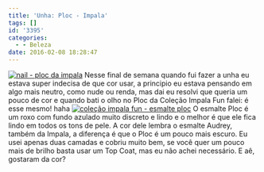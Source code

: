 ```yaml
---
title: 'Unha: Ploc - Impala'
tags: []
id: '3395'
categories:
  - - Beleza
date: 2016-02-08 18:28:47
---
```


[![nail - ploc da impala ](http://natalia.blog.br/wp-content/uploads/2016/02/esmalte-ploc-impala-1024x768.jpg)](http://natalia.blog.br/wp-content/uploads/2016/02/esmalte-ploc-impala.jpg) Nesse final de semana quando fui fazer a unha eu estava super indecisa de que cor usar, a principio eu estava pensando em algo mais neutro, como nude ou renda, mas dai eu resolvi que queria um pouco de cor e quando bati o olho no Ploc da Coleção Impala Fun falei: é esse mesmo! haha [![coleção impala fun - esmalte ploc ](http://natalia.blog.br/wp-content/uploads/2016/02/ploc-impala-fun-1024x768.jpg)](http://natalia.blog.br/wp-content/uploads/2016/02/ploc-impala-fun.jpg) O esmalte Ploc é um roxo com fundo azulado muito discreto e lindo e o melhor é que ele fica lindo em todos os tons de pele. A cor dele lembra o esmalte Audrey, também da Impala, a diferença é que o Ploc é um pouco mais escuro. Eu usei apenas duas camadas e cobriu muito bem, se você quer um pouco mais de brilho basta usar um Top Coat, mas eu não achei necessário. E aê, gostaram da cor?